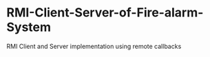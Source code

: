 # RMI-Client-Server-of-Fire-alarm-System
RMI Client and Server implementation using remote callbacks
